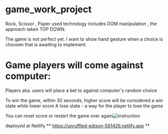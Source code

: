 # game_work_project

Rock, Scissor , Paper used technology includes DOM manipulation , the approach taken TOP DOWN.

The game is not perfect yet. I want to show hand gesture when a choice is choosen that is awaiting to implement.

# Game players will come against computer:
Players aka. users will place a bet to against computer's random choice

To win the game, within 30 seconds, higher score will be considered a win state while lower score A lose state - a way for the player to lose the game

You can reset score or restart the game over again![instruction](https://user-images.githubusercontent.com/36967751/154415311-cb057582-9073-4422-bf4f-ecd542b586a7.GIF)

deployed at Netlify ** https://unruffled-edison-561426.netlify.app **
